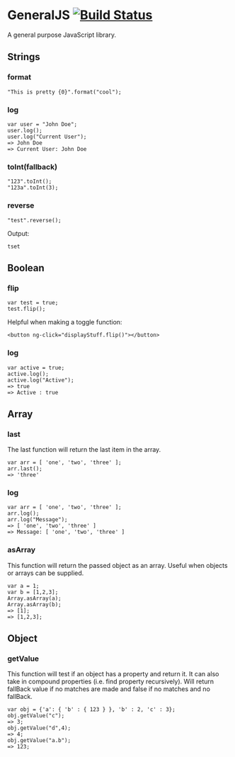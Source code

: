 # GeneralJS [![Build Status](https://travis-ci.org/martinjay180/GeneralJS.svg?branch=master)](https://travis-ci.org/martinjay180/GeneralJS)
A general purpose JavaScript library.
## Strings

### format

    "This is pretty {0}".format("cool");
    
### log 

    var user = "John Doe";
    user.log();
    user.log("Current User");
    => John Doe
    => Current User: John Doe
    
### toInt(fallback)

    "123".toInt();
    "123a".toInt(3);
    
### reverse

    "test".reverse();
    
Output:

    tset
    
## Boolean

### flip

    var test = true;
    test.flip();

Helpful when making a toggle function:

    <button ng-click="displayStuff.flip()"></button>
    
### log

    var active = true;
    active.log();
    active.log("Active");
    => true
    => Active : true
    
## Array

### last

The last function will return the last item in the array.

    var arr = [ 'one', 'two', 'three' ];
    arr.last();
    => 'three'

### log 

    var arr = [ 'one', 'two', 'three' ];
    arr.log();
    arr.log("Message");
    => [ 'one', 'two', 'three' ]
    => Message: [ 'one', 'two', 'three' ]
    
### asArray

This function will return the passed object as an array. Useful when objects or arrays can be supplied.

    var a = 1;
    var b = [1,2,3];
    Array.asArray(a);
    Array.asArray(b);
    => [1];
    => [1,2,3];
    
## Object

### getValue

This function will test if an object has a property and return it. It can also take in compound properties (i.e. find property recursively). Will return fallBack value if no matches are made and false if no matches and no fallBack.

    var obj = {'a': { 'b' : { 123 } }, 'b' : 2, 'c' : 3};
    obj.getValue("c");
    => 3;    
    obj.getValue("d",4);
    => 4;
    obj.getValue("a.b");
    => 123;
